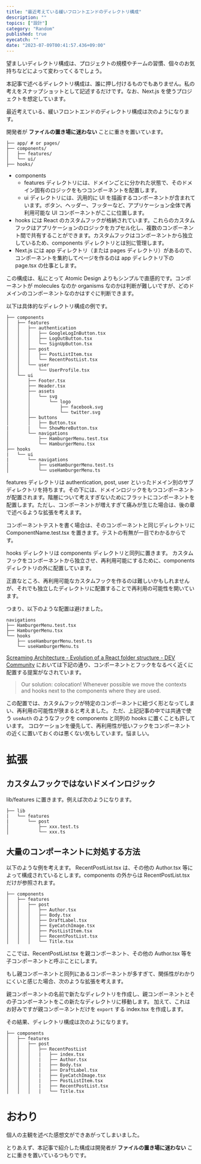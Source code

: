 ```yaml
---
title: "最近考えている緩いフロントエンドのディレクトリ構成"
description: ""
topics: ["設計"]
category: "Random"
published: true
eyecatch: ""
date: "2023-07-09T00:41:57.436+09:00"
---
```


望ましいディレクトリ構成は、プロジェクトの規模やチームの習慣、個々のお気持ちなどによって変わってくるでしょう。

本記事で述べるディレクトリ構成は、誰に押し付けるものでもありません。私の考えをスナップショットとして記述するだけです。なお、Next.js を使うプロジェクトを想定しています。

最近考えている、緩いフロントエンドのディレクトリ構成は次のようになります。

開発者が **ファイルの置き場に迷わない** ことに重きを置いています。

```text
├── app/ # or pages/
├── components/
│   ├── features/
│   └── ui/
├── hooks/
```

- components
  - features ディレクトリには、ドメインごとに分かれた状態で、そのドメイン固有のロジックをもつコンポーネントを配置します。
  - ui ディレクトリには、汎用的に UI を描画するコンポーネントが含まれています。ボタン、ヘッダー、フッターなど、アプリケーション全体で再利用可能な UI コンポーネントがここに位置します。
- hooks には React のカスタムフックが格納されています。これらのカスタムフックはアプリケーションのロジックをカプセル化し、複数のコンポーネント間で共有することができます。カスタムフックはコンポーネントから独立しているため、components ディレクトリとは別に管理します。
- Next.js には app ディレクトリ（または pages ディレクトリ）があるので、コンポーネントを集約してページを作るのは app ディレクトリ下の page.tsx の仕事とします。

この構成は、私にとって Atomic Design よりもシンプルで直感的です。コンポーネントが molecules なのか organisms なのかは判断が難しいですが、どのドメインのコンポーネントなのかはすぐに判断できます。

以下は具体的なディレクトリ構成の例です。

```text
├── components
│   ├── features
│   │   ├── authentication
│   │   │   ├── GoogleLogInButton.tsx
│   │   │   ├── LogOutButton.tsx
│   │   │   └── SignUpButton.tsx
│   │   ├── post
│   │   │   ├── PostListItem.tsx
│   │   │   └── RecentPostList.tsx
│   │   └── user
│   │       └── UserProfile.tsx
│   └── ui
│       ├── Footer.tsx
│       ├── Header.tsx
│       ├── assets
│       │   └── svg
│       │       └── logo
│       │           ├── facebook.svg
│       │           └── twitter.svg
│       ├── buttons
│       │   ├── Button.tsx
|       |   └── ShowMoreButton.tsx
│       └── navigations
│           ├── HamburgerMenu.test.tsx
│           └── HamburgerMenu.tsx
├── hooks
|   └── ui
|       └── navigations
│           ├── useHamburgerMenu.test.ts
│           └── useHamburgerMenu.ts
```

features ディレクトリは authentication, post, user といったドメイン別のサブディレクトリを持ちます。その下には、ドメインロジックをもつコンポーネントが配置されます。階層について考えすぎないためにフラットにコンポーネントを配置します。ただし、コンポーネントが増えすぎて痛みが生じた場合は、後の章で述べるような拡張を考えます。

コンポーネントテストを書く場合は、そのコンポーネントと同じディレクトリに ComponentName.test.tsx を置きます。テストの有無が一目でわかるからです。

hooks ディレクトリは components ディレクトリと同列に置きます。
カスタムフックをコンポーネントから独立させ、再利用可能にするために、components ディレクトリの外に配置しています。

正直なところ、再利用可能なカスタムフックを作るのは難しいかもしれませんが、それでも独立したディレクトリに配置することで再利用の可能性を開いています。

つまり、以下のような配置は避けました。

```text
navigations
├── HamburgerMenu.test.tsx
├── HamburgerMenu.tsx
└── hooks
    ├── useHamburgerMenu.test.ts
    └── useHamburgerMenu.ts
```

[Screaming Architecture - Evolution of a React folder structure - DEV Community](https://dev.to/profydev/screaming-architecture-evolution-of-a-react-folder-structure-4g25#prototype-group-by-file-types) においては下記の通り、コンポーネントとフックをなるべく近くに配置する提案がなされています。

> Our solution: colocation! Whenever possible we move the contexts and hooks next to the components where they are used.

この配置では、カスタムフックが特定のコンポーネントに紐づく形となってしまい、再利用の可能性が狭まると考えました。
ただ、上記記事の中では共通で使う `useAuth` のようなフックを components と同列の hooks に置くことも許しています。
コロケーションを優先して、再利用性が低いフックをコンポーネントの近くに置いておくのは悪くない気もしています。悩ましい。


# 拡張

## カスタムフックではないドメインロジック

lib/features に置きます。例えば次のようになります。

```text
├── lib
|   └── features
|       └── post
│           ├── xxx.test.ts
│           └── xxx.ts
```


## 大量のコンポーネントに対処する方法

以下のような例を考えます。
RecentPostList.tsx は、その他の Author.tsx 等によって構成されているとします。components の外からは RecentPostList.tsx だけが参照されます。

```text
├── components
│   ├── features
│   │   ├── post
│   │   │   ├── Author.tsx
│   │   │   ├── Body.tsx
│   │   │   ├── DraftLabel.tsx
│   │   │   ├── EyeCatchImage.tsx
│   │   │   ├── PostListItem.tsx
│   │   │   ├── RecentPostList.tsx
│   │   │   └── Title.tsx
```

ここでは、RecentPostList.tsx を親コンポーネント、その他の Author.tsx 等を子コンポーネントと呼ぶことにします。

もし親コンポーネントと同列にあるコンポーネントが多すぎて、関係性がわかりにくいと感じた場合、次のような拡張を考えます。

親コンポーネントの名前で新たなディレクトリを作成し、親コンポーネントとその子コンポーネントをこの新たなディレクトリに移動します。
加えて、これはお好みですが親コンポーネントだけを `export` する index.tsx を作成します。

その結果、ディレクトリ構成は次のようになります。

```text
├── components
│   ├── features
│   │   ├── post
│   │   │   ├── RecentPostList
│   │   │   |   ├── index.tsx
│   │   │   |   ├── Author.tsx
│   │   │   |   ├── Body.tsx
│   │   │   |   ├── DraftLabel.tsx
│   │   │   |   ├── EyeCatchImage.tsx
│   │   │   |   ├── PostListItem.tsx
│   │   │   |   ├── RecentPostList.tsx
│   │   │   |   └── Title.tsx
```

# おわり

個人の主観を述べた感想文ができあがってしまいました。

とりあえず、本記事で紹介した構成は開発者が **ファイルの置き場に迷わない** ことに重きを置いているつもりです。

